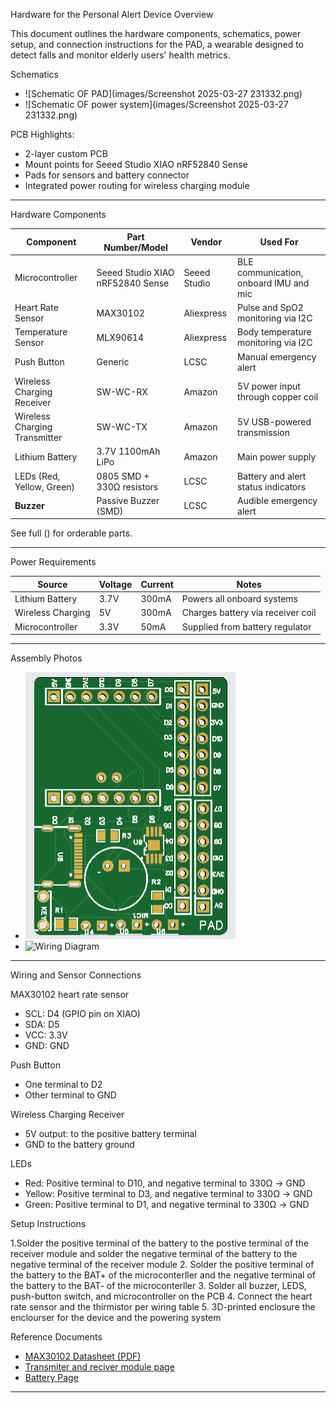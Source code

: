  Hardware for the Personal Alert Device 
Overview

This document outlines the hardware components, schematics, power setup, and connection instructions for the PAD, a wearable designed to detect falls and monitor elderly users' health metrics.

 Schematics 

- ![Schematic OF PAD](images/Screenshot 2025-03-27 231332.png)
- ![Schematic OF power system](images/Screenshot 2025-03-27 231332.png)

PCB Highlights:
- 2-layer custom PCB
- Mount points for Seeed Studio XIAO nRF52840 Sense
- Pads for sensors and battery connector
- Integrated power routing for wireless charging module

---

Hardware Components

| Component                        | Part Number/Model              | Vendor        | Used For                                 |
|----------------------------------|--------------------------------|---------------|------------------------------------------|
| Microcontroller                  | Seeed Studio XIAO nRF52840 Sense | Seeed Studio | BLE communication, onboard IMU and mic   |
| Heart Rate Sensor                | MAX30102                       | Aliexpress    | Pulse and SpO2 monitoring via I2C        |
| Temperature Sensor               | MLX90614                       | Aliexpress    | Body temperature monitoring via I2C      |
| Push Button                      | Generic                        | LCSC          | Manual emergency alert                   |
| Wireless Charging Receiver       | SW-WC-RX                       | Amazon        | 5V power input through copper coil       |
| Wireless Charging Transmitter    | SW-WC-TX                       | Amazon        | 5V USB-powered transmission               |
| Lithium Battery                  | 3.7V 1100mAh LiPo              | Amazon        | Main power supply                        |
| LEDs (Red, Yellow, Green)        | 0805 SMD + 330Ω resistors      | LCSC          | Battery and alert status indicators      |
| **Buzzer**                       | Passive Buzzer (SMD)           | LCSC          | Audible emergency alert                  |

 See full () for orderable parts.

---

Power Requirements

| Source             | Voltage | Current | Notes                               |
|-------------------|---------|---------|-------------------------------------|
| Lithium Battery   | 3.7V    | 300mA | Powers all onboard systems          |
| Wireless Charging | 5V      | 300mA  | Charges battery via receiver coil   |
| Microcontroller   | 3.3V    | 50mA   | Supplied from battery regulator     |

---

Assembly Photos



- ![PCB Top View](images/Screenshot%202025-03-27%20231332.png)
- ![Wiring Diagram](../images/wiring_diagram.png)

---

Wiring and Sensor Connections

MAX30102 heart rate sensor 
- SCL: D4 (GPIO pin on XIAO)
- SDA: D5
- VCC: 3.3V
- GND: GND

Push Button
- One terminal to D2
- Other terminal to GND

Wireless Charging Receiver
- 5V output: to the positive battery terminal
- GND to the battery ground

LEDs
- Red: Positive terminal to D10, and negative terminal to 330Ω → GND
- Yellow: Positive terminal to D3, and negative terminal to 330Ω → GND
- Green: Positive terminal to D1, and negative terminal to 330Ω → GND

Setup Instructions

1.Solder the positive terminal of the battery to the postive terminal of the receiver module and solder the negative terminal of the battery to the negative terminal of the receiver module
2. Solder the positive terminal of the battery to the BAT+ of the microconterller and the negative terminal of the battery to the BAT- of the microconterller
3. Solder all buzzer, LEDS, push-button switch, and microcontroller on the PCB
4. Connect the heart rate sensor and the thirmistor per wiring table
5. 3D-printed enclosure the enclourser for the device and the powering system

 Reference Documents

- [MAX30102 Datasheet (PDF)](https://datasheets.maximintegrated.com/en/ds/MAX30102.pdf)
- [Transmiter and reciver module page](https://www.amazon.com/dp/B08CVGYDJP?ref=ppx_pop_mob_ap_share)
- [Battery Page](https://www.amazon.com/dp/B0D7MC714N?ref=ppx_pop_mob_ap_share)

---


